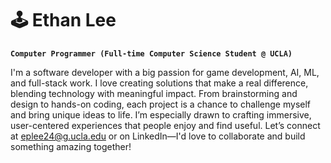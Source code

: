 # 🕹️ Ethan Lee 

**`Computer Programmer (Full-time Computer Science Student @ UCLA)`**

I'm a software developer with a big passion for game development, AI, ML, and full-stack work. I love creating solutions that make a real difference, blending technology with meaningful impact. From brainstorming and design to hands-on coding, each project is a chance to challenge myself and bring unique ideas to life. I’m especially drawn to crafting immersive, user-centered experiences that people enjoy and find useful. Let’s connect at eplee24@g.ucla.edu or on LinkedIn—I'd love to collaborate and build something amazing together!

